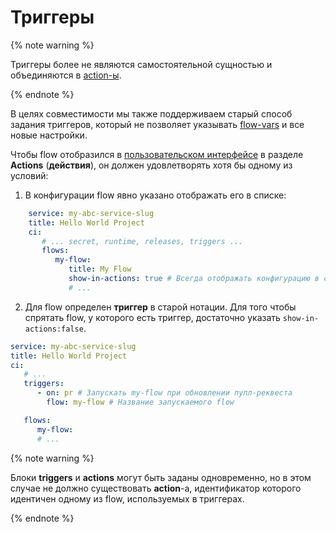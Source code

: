 # Триггеры

{% note warning %}

Триггеры более не являются самостоятельной сущностью и объединяются в [action-ы](actions.md).

{% endnote %}

В целях совместимости мы также поддерживаем старый способ задания триггеров, который не позволяет указывать [flow-vars](expression-flow-vars.md) и все новые настройки.

Чтобы flow отобразился в [пользовательском интерфейсе](ui.md) в разделе **Actions** (**действия**), он должен удовлетворять хотя бы одному из условий:
1. В конфигурации flow явно указано отображать его в списке:
```yaml
    service: my-abc-service-slug
    title: Hello World Project
    ci:
       # ... secret, runtime, releases, triggers ...
       flows:
          my-flow:
             title: My Flow
             show-in-actions: true # Всегда отображать конфигурацию в списке действий
             # ...
```
2. Для flow определен **триггер** в старой нотации. Для того чтобы спрятать flow, у которого есть триггер, достаточно указать `show-in-actions:false`.
```yaml
service: my-abc-service-slug
title: Hello World Project
ci:
   # ...
   triggers:
      - on: pr # Запускать my-flow при обновлении пулл-реквеста
        flow: my-flow # Название запускаемого flow

   flows:
      my-flow:
      # ...
```

{% note warning %}

Блоки **triggers** и **actions** могут быть заданы одновременно, но в этом случае не должно существовать **action**-а, идентификатор которого идентичен одному из flow, используемых в триггерах.

{% endnote %}
